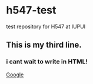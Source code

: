 # h547-test
test repository for H547 at IUPUI
## This is my third line.

### i cant wait to write in HTML!
[Google](https://www.google.com)
